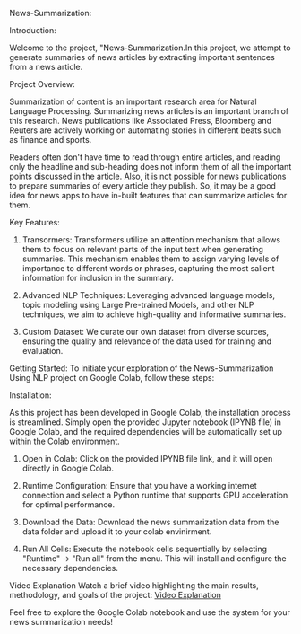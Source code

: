 News-Summarization:

Introduction:

Welcome to the project, "News-Summarization.In this project, we attempt to generate summaries of news articles by extracting important sentences from a news article.

Project Overview:

Summarization of content is an important research area for Natural Language Processing. Summarizing news articles is an important branch of this research. News publications like Associated Press, Bloomberg and Reuters are actively working on automating stories in different beats such as finance and sports.

Readers often don't have time to read through entire articles, and reading only the headline and sub-heading does not inform them of all the important points discussed in the article. Also, it is not possible for news publications to prepare summaries of every article they publish. So, it may be a good idea for news apps to have in-built features that can summarize articles for them.

Key Features:

1. Transormers: Transformers utilize an attention mechanism that allows them to focus on relevant parts of the input text when generating summaries. This mechanism enables them to assign varying levels of importance to different words or phrases, capturing the most salient information for inclusion in the summary.

2. Advanced NLP Techniques: Leveraging advanced language models, topic modeling using Large Pre-trained Models, and other NLP techniques, we aim to achieve high-quality and informative summaries.

3. Custom Dataset: We curate our own dataset from diverse sources, ensuring the quality and relevance of the data used for training and evaluation.

Getting Started:
To initiate your exploration of the News-Summarization Using NLP project on Google Colab, follow these steps:

Installation:

As this project has been developed in Google Colab, the installation process is streamlined. Simply open the provided Jupyter notebook (IPYNB file) in Google Colab, and the required dependencies will be automatically set up within the Colab environment.

1. Open in Colab: Click on the provided IPYNB file link, and it will open directly in Google Colab.

2. Runtime Configuration: Ensure that you have a working internet connection and select a Python runtime that supports GPU acceleration for optimal performance.

3. Download the Data: Download the news summarization data from the data folder and upload it to your colab envinirment.

4. Run All Cells: Execute the notebook cells sequentially by selecting "Runtime" -> "Run all" from the menu. This will install and configure the necessary dependencies.

Video Explanation
Watch a brief video highlighting the main results, methodology, and goals of the project: [Video Explanation](https://www.youtube.com/watch?v=SB-pvhOSSWg&t=5s)

Feel free to explore the Google Colab notebook and use the system for your news summarization needs! 

